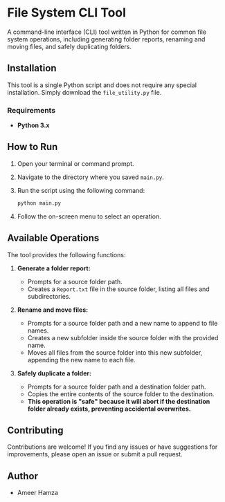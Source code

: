 # File System CLI Tool

A command-line interface (CLI) tool written in Python for common file system operations, including generating folder reports, renaming and moving files, and safely duplicating folders.
## Installation

This tool is a single Python script and does not require any special installation. Simply download the `file_utility.py` file.

### Requirements

* **Python 3.x**

## How to Run

1.  Open your terminal or command prompt.
2.  Navigate to the directory where you saved `main.py`.
3.  Run the script using the following command:

    ```bash
    python main.py
    ```

4.  Follow the on-screen menu to select an operation.

## Available Operations

The tool provides the following functions:

1.  **Generate a folder report:**
    * Prompts for a source folder path.
    * Creates a `Report.txt` file in the source folder, listing all files and subdirectories.

2.  **Rename and move files:**
    * Prompts for a source folder path and a new name to append to file names.
    * Creates a new subfolder inside the source folder with the provided name.
    * Moves all files from the source folder into this new subfolder, appending the new name to each file.

3.  **Safely duplicate a folder:**
    * Prompts for a source folder path and a destination folder path.
    * Copies the entire contents of the source folder to the destination.
    * **This operation is "safe" because it will abort if the destination folder already exists, preventing accidental overwrites.**

## Contributing

Contributions are welcome! If you find any issues or have suggestions for improvements, please open an issue or submit a pull request.

## Author

* Ameer Hamza

